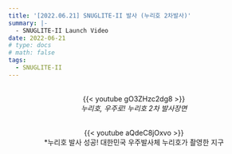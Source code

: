 ```yaml
---
title: '[2022.06.21] SNUGLITE-II 발사 (누리호 2차발사)'
summary: |- 
  - SNUGLITE-II Launch Video
date: 2022-06-21
# type: docs
# math: false
tags:
  - SNUGLITE-II
---
```


<!-------------------------------------------------------------------------------------->

<figure style="text-align: center;">

</br> {{< youtube gO3ZHzc2dg8 >}} </br>
*누리호, 우주로! 누리호 2차 발사장면*

</br> {{< youtube aQdeC8jOxvo >}} </br>
*누리호 발사 성공! 대한민국 우주발사체 누리호가 촬영한 지구

</figure>


